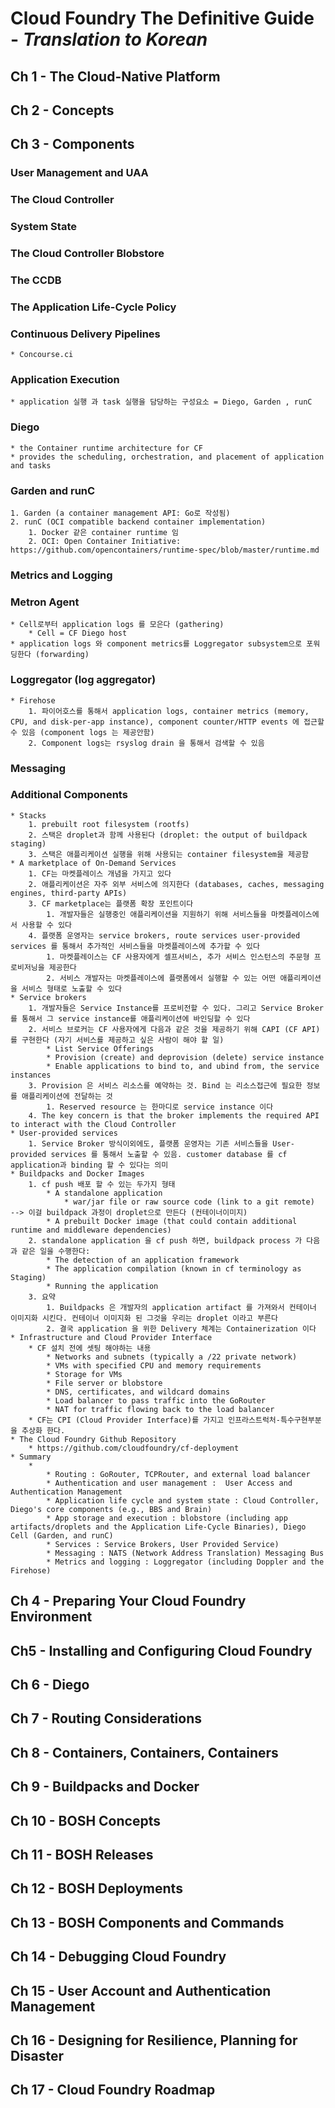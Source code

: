 # Cloud Foundry The Definitive Guide - *Translation to Korean*

## Ch 1 - The Cloud-Native Platform
## Ch 2 - Concepts
## Ch 3 - Components

### User Management and UAA
### The Cloud Controller
### System State
### The Cloud Controller Blobstore
### The CCDB
### The Application Life-Cycle Policy
### Continuous Delivery Pipelines
    * Concourse.ci

###  Application Execution
    * application 실행 과 task 실행을 담당하는 구성요소 = Diego, Garden , runC

###  Diego
    * the Container runtime architecture for CF
    * provides the scheduling, orchestration, and placement of application and tasks

###  Garden and runC
    1. Garden (a container management API: Go로 작성됨)
    2. runC (OCI compatible backend container implementation)
        1. Docker 같은 container runtime 임
        2. OCI: Open Container Initiative: https://github.com/opencontainers/runtime-spec/blob/master/runtime.md
### Metrics and Logging
### Metron Agent
    * Cell로부터 application logs 를 모은다 (gathering)
        * Cell = CF Diego host
    * application logs 와 component metrics를 Loggregator subsystem으로 포워딩한다 (forwarding)
### Loggregator (log aggregator)
    * Firehose
        1. 파이어호스를 통해서 application logs, container metrics (memory, CPU, and disk-per-app instance), component counter/HTTP events 에 접근할 수 있음 (component logs 는 제공안함)
        2. Component logs는 rsyslog drain 을 통해서 검색할 수 있음
### Messaging
### Additional Components
    * Stacks
        1. prebuilt root filesystem (rootfs)
        2. 스택은 droplet과 함께 사용된다 (droplet: the output of buildpack staging)
        3. 스택은 애플리케이션 실행을 위해 사용되는 container filesystem을 제공함
    * A marketplace of On-Demand Services
        1. CF는 마켓플레이스 개념을 가지고 있다
        2. 애플리케이션은 자주 외부 서비스에 의지한다 (databases, caches, messaging engines, third-party APIs)
        3. CF marketplace는 플랫폼 확장 포인트이다
            1. 개발자들은 실행중인 애플리케이션을 지원하기 위해 서비스들을 마켓플레이스에서 사용할 수 있다
        4. 플랫폼 운영자는 service brokers, route services user-provided services 를 통해서 추가적인 서비스들을 마켓플레이스에 추가할 수 있다
            1. 마켓플레이스는 CF 사용자에게 셀프서비스, 추가 서비스 인스턴스의 주문형 프로비저닝을 제공한다
            2. 서비스 개발자는 마켓플레이스에 플랫폼에서 실행할 수 있는 어떤 애플리케이션을 서비스 형태로 노출할 수 있다
    * Service brokers
        1. 개발자들은 Service Instance를 프로비전할 수 있다. 그리고 Service Broker를 통해서 그 service instance를 애플리케이션에 바인딩할 수 있다
        2. 서비스 브로커는 CF 사용자에게 다음과 같은 것을 제공하기 위해 CAPI (CF API) 를 구현한다 (자기 서비스를 제공하고 싶은 사람이 해야 할 일)
            * List Service Offerings
            * Provision (create) and deprovision (delete) service instance
            * Enable applications to bind to, and ubind from, the service instances
        3. Provision 은 서비스 리소스를 예약하는 것. Bind 는 리소스접근에 필요한 정보를 애플리케이션에 전달하는 것
            1. Reserved resource 는 한마디로 service instance 이다
        4. The key concern is that the broker implements the required API to interact with the Cloud Controller
    * User-provided services
        1. Service Broker 방식이외에도, 플랫폼 운영자는 기존 서비스들을 User-provided services 를 통해서 노출할 수 있음. customer database 를 cf application과 binding 할 수 있다는 의미
    * Buildpacks and Docker Images
        1. cf push 배포 할 수 있는 두가지 형태
            * A standalone application
                * war/jar file or raw source code (link to a git remote)  --> 이걸 buildpack 과정이 droplet으로 만든다 (컨테이너이미지)
            * A prebuilt Docker image (that could contain additional runtime and middleware dependencies)
        2. standalone application 을 cf push 하면, buildpack process 가 다음과 같은 일을 수행한다:
            * The detection of an application framework
            * The application compilation (known in cf terminology as Staging)
            * Running the application
        3. 요약
            1. Buildpacks 은 개발자의 application artifact 를 가져와서 컨테이너 이미지화 시킨다. 컨테이너 이미지화 된 그것을 우리는 droplet 이라고 부른다
            2. 결국 application 을 위한 Delivery 체계는 Containerization 이다
    * Infrastructure and Cloud Provider Interface
        * CF 설치 전에 셋팅 해야하는 내용
            * Networks and subnets (typically a /22 private network)
            * VMs with specified CPU and memory requirements
            * Storage for VMs
            * File server or blobstore
            * DNS, certificates, and wildcard domains
            * Load balancer to pass traffic into the GoRouter
            * NAT for traffic flowing back to the load balancer
        * CF는 CPI (Cloud Provider Interface)를 가지고 인프라스트럭처-특수구현부분을 추상화 한다.
    * The Cloud Foundry Github Repository
        * https://github.com/cloudfoundry/cf-deployment
    * Summary
        * 
            * Routing : GoRouter, TCPRouter, and external load balancer
            * Authentication and user management :  User Access and Authentication Management
            * Application life cycle and system state : Cloud Controller, Diego's core components (e.g., BBS and Brain)
            * App storage and execution : blobstore (including app artifacts/droplets and the Application Life-Cycle Binaries), Diego Cell (Garden, and runC)
            * Services : Service Brokers, User Provided Service)
            * Messaging : NATS (Network Address Translation) Messaging Bus
            * Metrics and logging : Loggregator (including Doppler and the Firehose)

## Ch 4 - Preparing Your Cloud Foundry Environment
## Ch5 - Installing and Configuring Cloud Foundry
## Ch 6 - Diego
## Ch 7 - Routing Considerations
## Ch 8 - Containers, Containers, Containers
## Ch 9 - Buildpacks and Docker
## Ch 10 - BOSH Concepts
## Ch 11 - BOSH Releases
## Ch 12 - BOSH Deployments
## Ch 13 - BOSH Components and Commands
## Ch 14 - Debugging Cloud Foundry
## Ch 15 - User Account and Authentication Management
## Ch 16 - Designing for Resilience, Planning for Disaster
## Ch 17 - Cloud Foundry Roadmap

